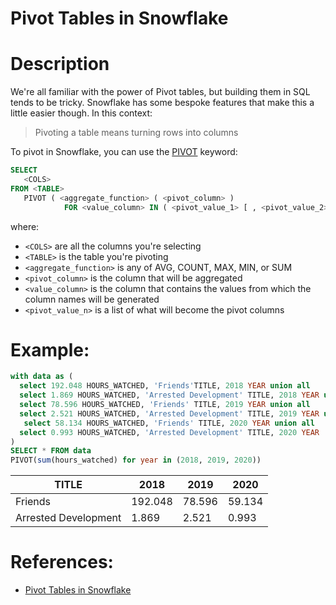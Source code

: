 # Pivot Tables in Snowflake


# Description
We're all familiar with the power of Pivot tables, but building them in SQL tends to be tricky.
Snowflake has some bespoke features that make this a little easier though. In this context:
> Pivoting a table means turning rows into columns

To pivot in Snowflake, you can use the [PIVOT](https://docs.snowflake.com/en/sql-reference/constructs/pivot.html) keyword: 

```sql
SELECT 
   <COLS>
FROM <TABLE>
   PIVOT ( <aggregate_function> ( <pivot_column> )
            FOR <value_column> IN ( <pivot_value_1> [ , <pivot_value_2> ... ] ) )
```
where: 
- `<COLS>` are all the columns you're selecting
- `<TABLE>` is the table you're pivoting
- `<aggregate_function>` is any of AVG, COUNT, MAX, MIN, or SUM
- `<pivot_column>` is the column that will be aggregated
- `<value_column>` is the column that contains the values from which the column names will be generated
- `<pivot_value_n>` is a list of what will become the pivot columns
# Example:

```sql
with data as (
  select 192.048 HOURS_WATCHED, 'Friends'TITLE, 2018 YEAR union all 
  select 1.869 HOURS_WATCHED, 'Arrested Development' TITLE, 2018 YEAR union all
  select 78.596 HOURS_WATCHED, 'Friends' TITLE, 2019 YEAR union all
  select 2.521 HOURS_WATCHED, 'Arrested Development' TITLE, 2019 YEAR union all
   select 58.134 HOURS_WATCHED, 'Friends' TITLE, 2020 YEAR union all
  select 0.993 HOURS_WATCHED, 'Arrested Development' TITLE, 2020 YEAR 
)
SELECT * FROM data 
PIVOT(sum(hours_watched) for year in (2018, 2019, 2020)) 
```
|TITLE|2018|2019|2020|
|----|----|-----|----|
|Friends|192.048|78.596|59.134|
|Arrested Development|1.869|2.521|0.993|

# References:
- [Pivot Tables in Snowflake ](https://count.co/sql-resources/snowflake/pivot-tables)
